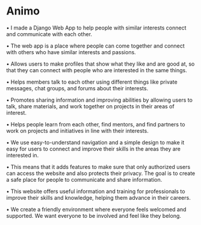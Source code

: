 # Animo

•	I made a Django Web App to help people with similar interests connect and communicate with each other.

•	The web app is a place where people can come together and connect with others who have similar interests and passions.

•	Allows users to make profiles that show what they like and are good at, so that they can connect with people who are interested in the same things.

•	Helps members talk to each other using different things like private messages, chat groups, and forums about their interests.

•	Promotes sharing information and improving abilities by allowing users to talk, share materials, and work together on projects in their areas of interest.

•	Helps people learn from each other, find mentors, and find partners to work on projects and initiatives in line with their interests.

•	We use easy-to-understand navigation and a simple design to make it easy for users to connect and improve their skills in the areas they are interested in.

•	This means that it adds features to make sure that only authorized users can access the website and also protects their privacy. The goal is to create a safe place for people to communicate and share information.

•	This website offers useful information and training for professionals to improve their skills and knowledge, helping them advance in their careers.

•	We create a friendly environment where everyone feels welcomed and supported. We want everyone to be involved and feel like they belong.


